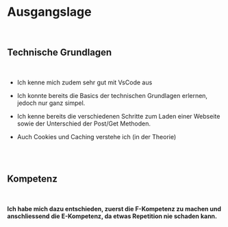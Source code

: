 # Ausgangslage

<br>

## Technische Grundlagen
<br>

- Ich kenne mich zudem sehr gut mit VsCode aus
 - Ich konnte bereits die Basics der technischen Grundlagen erlernen, jedoch nur ganz simpel.

 - Ich kenne bereits die verschiedenen Schritte zum Laden einer Webseite sowie der Unterschied der Post/Get Methoden. 

- Auch Cookies und Caching verstehe ich (in der Theorie)

<br>
<br>

## Kompetenz
<br>

**Ich habe mich dazu entschieden, zuerst die F-Kompetenz zu machen und anschliessend die E-Kompetenz, da etwas Repetition nie schaden kann.**



